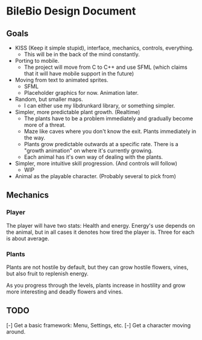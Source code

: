 
# BileBio Design Document

## Goals

* KISS (Keep it simple stupid), interface, mechanics, controls, everything.
  * This will be in the back of the mind constantly.
* Porting to mobile.
  * The project will move from C to C++ and use SFML (which claims that it will have mobile support in the future)
* Moving from text to animated sprites.
  * SFML
  * Placeholder graphics for now. Animation later.
* Random, but smaller maps.
  * I can either use my libdrunkard library, or something simpler.
* Simpler, more predictable plant growth. (Realtime)
  * The plants have to be a problem immediately and gradually become more of a threat.
  * Maze like caves where you don't know the exit. Plants immediately in the way.
  * Plants grow predictable outwards at a specific rate. There is a "growth animation" on where it's currently growing.
  * Each animal has it's own way of dealing with the plants.
* Simpler, more intuitive skill progression. (And controls will follow)
  * WIP
* Animal as the playable character. (Probably several to pick from)

## Mechanics

### Player

The player will have two stats: Health and energy. Energy's use depends on the animal, but in
all cases it denotes how tired the player is. Three for each is about average.

### Plants

Plants are not hostile by default, but they can grow hostile flowers, vines, but also fruit
to replenish energy.

As you progress through the levels, plants increase in hostility and grow more interesting
and deadly flowers and vines.

## TODO

[-] Get a basic framework: Menu, Settings, etc.
[-] Get a character moving around.
